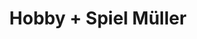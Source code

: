 ---
title: "Hobby + Spiel Müller"
url: /duesseldorf/hobby-spiel-mueller-benderstrasse/
shop: Spielzeug
---